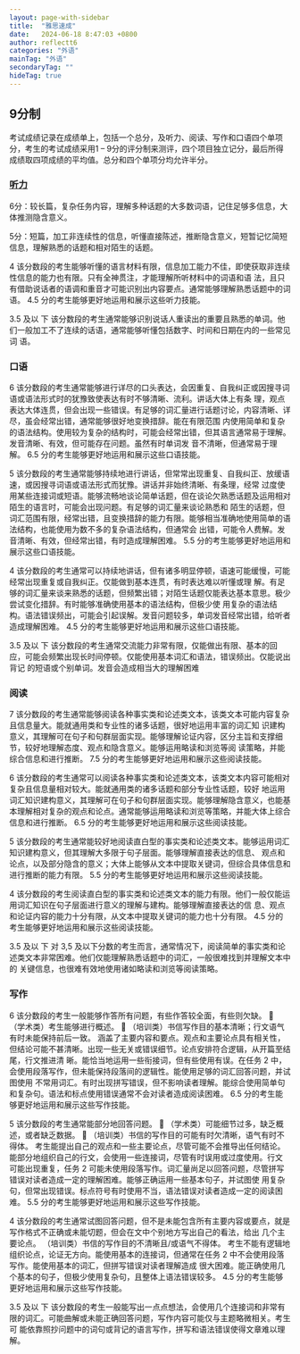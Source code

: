 ```yaml
---
layout: page-with-sidebar
title:  "雅思速成"
date:   2024-06-18 8:47:03 +0800
author: reflectt6
categories: "外语"
mainTag: "外语"
secondaryTag: ""
hideTag: true
---
```


## 9分制

考试成绩记录在成绩单上，包括一个总分，及听力、阅读、写作和口语四个单项分，考生的考试成绩采用1 – 9分的评分制来测评，四个项目独立记分，最后所得成绩取四项成绩的平均值。总分和四个单项分均允许半分。

### [听力](https://www.chinaielts.org/pdf/score_grade/listen.pdf)

6分：较长篇，复杂任务内容，理解多种话题的大多数词语，记住足够多信息，大体推测隐含意义。

5分：短篇，加工非连续性的信息，听懂直接陈述，推断隐含意义，短暂记忆简短信息，理解熟悉的话题和相对陌生的话题。

4 该分数段的考生能够听懂的语言材料有限，信息加工能力不佳，即使获取非连续性信息的能力也有限。只有全神贯注，才能理解所听材料中的词语和语 法，且只有借助说话者的语调和重音才可能识别出内容要点。通常能够理解熟悉话题中的词语。 4.5 分的考生能够更好地运用和展示这些听力技能。 

3.5 及以 下 该分数段的考生通常能够识别说话人重读出的重要且熟悉的单词。他们一般加工不了连续的话语，通常能够听懂包括数字、时间和日期在内的一些常见词 语。

### 口语

6 该分数段的考生通常能够进行详尽的口头表达，会因重复、自我纠正或因搜寻词语或语法形式时的犹豫致使表达有时不够清晰、流利。讲话大体上有条 理，观点表达大体连贯，但会出现一些错误。有足够的词汇量进行话题讨论，内容清晰、详尽，虽会经常出错，通常能够很好地变换措辞。能在有限范围 内使用简单和复杂的语法结构。使用较为复杂的结构时，可能会经常出错，但其语言通常易于理解。发音清晰、有效，但可能存在问题。虽然有时单词发 音不清晰，但通常易于理解。 6.5 分的考生能够更好地运用和展示这些口语技能。 

5 该分数段的考生通常能够持续地进行讲话，但常常出现重复、自我纠正、放缓语速，或因搜寻词语或语法形式而犹豫。讲话并非始终清晰、有条理，经常 过度使用某些连接词或短语。能够流畅地谈论简单话题，但在谈论欠熟悉话题及运用相对陌生的语言时，可能会出现问题。有足够的词汇量来谈论熟悉和 陌生的话题，但词汇范围有限，经常出错，且变换措辞的能力有限。能够相当准确地使用简单的语法结构，也能使用为数不多的复杂语法结构，但通常会 出错，可能令人费解。发音清晰、有效，但经常出错，有时造成理解困难。 5.5 分的考生能够更好地运用和展示这些口语技能。 

4 该分数段的考生通常可以持续地讲话，但有诸多明显停顿，语速可能缓慢，可能经常出现重复或自我纠正。仅能做到基本连贯，有时表达难以听懂或理 解。有足够的词汇量来谈来熟悉的话题，但频繁出错；对陌生话题仅能表达基本意思。极少尝试变化措辞。有时能够准确使用基本的语法结构，但极少使 用复杂的语法结构。语法错误频出，可能会引起误解。发音问题较多，单词发音经常出错，给听者造成理解困难。 4.5 分的考生能够更好地运用和展示这些口语技能。 

3.5 及以 下 该分数段的考生通常交流能力非常有限，仅能做出有限、基本的回应，可能会频繁出现长时间停顿。仅能使用基本词汇和语法，错误频出。仅能说出背记 的短语或个别单词。发音会造成相当大的理解困难

### 阅读

7 该分数段的考生通常能够阅读各种事实类和论述类文本，该类文本可能内容复杂且信息量大。能就通用类和专业性的诸多话题，很好地运用丰富的词汇知 识建构意义，其理解可在句子和句群层面实现。能够理解论证内容，区分主旨和支撑细节，较好地理解态度、观点和隐含意义。能够运用略读和浏览等阅 读策略，并能综合信息和进行推断。 7.5 分的考生能够更好地运用和展示这些阅读技能。 

6 该分数段的考生通常可以阅读各种事实类和论述类文本，该类文本内容可能相对复杂且信息量相对较大。能就通用类的诸多话题和部分专业性话题，较好 地运用词汇知识建构意义，其理解可在句子和句群层面实现。能够理解隐含意义，也能基本理解相对复杂的观点和论点。通常能够运用略读和浏览等策略，并能大体上综合信息和进行推断。 6.5 分的考生能够更好地运用和展示这些阅读技能。 

5 该分数段的考生通常能较好地阅读直白型的事实类和论述类文本。能够运用词汇知识建构意义，但其理解大多限于句子层面。能够理解直接表达的信息、 观点和论点，以及部分隐含的意义；大体上能够从文本中提取关键词，但综合具体信息和进行推断的能力有限。 5.5 分的考生能够更好地运用和展示这些阅读技能。 

4 该分数段的考生阅读直白型的事实类和论述类文本的能力有限。他们一般仅能运用词汇知识在句子层面进行意义的理解与建构。能够理解直接表达的信 息、观点和论证内容的能力十分有限，从文本中提取关键词的能力也十分有限。 4.5 分的考生能够更好地运用和展示这些阅读技能。 

3.5 及以 下 对 3,5 及以下分数的考生而言，通常情况下，阅读简单的事实类和论述类文本非常困难。他们仅能理解熟悉话题中的词汇，一般很难找到并理解文本中的 关键信息，也很难有效地使用诸如略读和浏览等阅读策略。

### 写作

6 该分数段的考生一般能够作答所有问题，有些作答较全面，有些则欠缺。  （学术类）考生能够进行概述。  （培训类）书信写作目的基本清晰；行文语气有时未能保持前后一致。 涵盖了主要内容和要点。观点和主要论点具有相关性，但结论可能不甚清晰。出现一些无关或错误细节。论点安排符合逻辑，从开篇至结尾，行文推进清 晰。能恰当地运用一些衔接词，但有些使用有误。在任务 2 中，会使用段落写作，但未能保持段落间的逻辑性。能使用足够的词汇回答问题，并试图使用 不常用词汇。有时出现拼写错误，但不影响读者理解。能综合使用简单句和复杂句。语法和标点使用错误通常不会对读者造成阅读困难。 6.5 分的考生能够更好地运用和展示这些写作技能。

5 该分数段的考生通常能部分地回答问题。  （学术类）可能细节过多，缺乏概述，或者缺乏数据。  （培训类）书信的写作目的可能有时欠清晰，语气有时不得体。 考生能提出自己的观点和一些主要论点，尽管可能不会推导出任何结论。能部分地组织自己的行文，会使用一些连接词，尽管有时误用或过度使用。行文 可能出现重复，任务 2 可能未使用段落写作。词汇量尚足以回答问题，尽管拼写错误对读者造成一定的理解困难。能够正确运用一些基本句子，并试图使 用复杂句，但常出现错误。标点符号有时使用不当，语法错误对读者造成一定的阅读困难。 5.5 分的考生能够更好地运用和展示这些写作技能。 

4 该分数段的考生通常试图回答问题，但不是未能包含所有主要内容或要点，就是写作格式不正确或未能切题，但会在文中个别地方写出自己的看法，给出 几个主要论点。 （培训类）书信的写作目的不清晰且/或语气不得体。 考生不能有逻辑地组织论点，论证无方向。能使用基本的连接词，但通常在任务 2 中不会使用段落写作。能使用基本的词汇，但拼写错误对读者理解造成 很大困难。能正确使用几个基本的句子，但极少使用复杂句，且整体上语法错误较多。 4.5 分的考生能够更好地运用和展示这些写作技能。 

3.5 及以 下 该分数段的考生一般能写出一点点想法，会使用几个连接词和非常有限的词汇。可能曲解或未能正确回答问题，写作内容可能仅与主题略微相关。考生可 能依靠照抄问题中的词句或背记的语言写作，拼写和语法错误使得文章难以理解。



